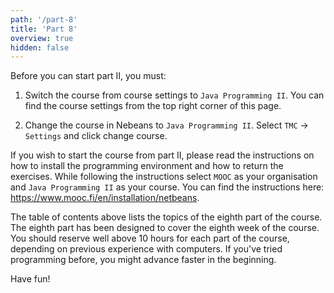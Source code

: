 ```yaml
---
path: '/part-8'
title: 'Part 8'
overview: true
hidden: false
---
```


<please-login></please-login>

<text-box variant="hint" name="Important: Switching to Part II from Part I.">

Before you can start part II, you must:

1. Switch the course from course settings to `Java Programming II`. You can find the course settings from the top right corner of this page.

2. Change the course in Nebeans to `Java Programming II`. Select `TMC` -> `Settings` and click change course.

</text-box>


<text-box variant="hint" name="If you're starting the course from this part.">

If you wish to start the course from part II, please read the instructions on how to install the programming environment and how to return the exercises. While following the instructions select `MOOC` as your organisation and `Java Programming II` as your course. You can find the instructions here: https://www.mooc.fi/en/installation/netbeans.

</text-box>

<pages-in-this-section></pages-in-this-section>

The table of contents above lists the topics of the eighth part of the course. The eighth part has been designed to cover the eighth week of the course. You should reserve well above 10 hours for each part of the course, depending on previous experience with computers. If you've tried programming before, you might advance faster in the beginning.

Have fun!

<exercises-in-this-section></exercises-in-this-section>
